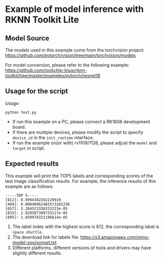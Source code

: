 # Example of model inference with RKNN Toolkit Lite


## Model Source

The models used in this example come from the torchvision project:
https://github.com/pytorch/vision/tree/main/torchvision/models

For model conversion, please refer to the following example:
https://github.com/rockchip-linux/rknn-toolkit/tree/master/examples/pytorch/resnet18


## Usage for the script

*Usage:*
```
python test.py
```

- If run this example on a PC, please connect a RK1808 development board.
- If there are multiple devices, please modify the script to specify `device_id` in the `init_runtime` interface.
- If run the example on(or with) rv1109/1126, please adjust the `model` and `target` in script.


## Expected results

This example will print the TOP5 labels and corresponding scores of the test image classification results. For example, the inference results of this example are as follows:
```
-----TOP 5-----
[812]: 0.9994382262229919
[404]: 0.00040962465573102236
[657]: 3.284523336333223e-05
[833]: 2.928587309725117e-05
[895]: 1.850978151196614e-05
```

1. The label index with the highest score is 812, the corresponding label is `space shuttle`.
2. The download link for labels file: https://s3.amazonaws.com/onnx-model-zoo/synset.txt
3. Different platforms, different versions of tools and drivers may have slightly different results.
